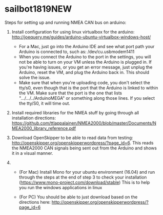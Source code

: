 # sailbot1819NEW

Steps for setting up and running NMEA CAN bus on arduino:

1. Install configuration for using linux virtualbox for the arduino: http://joequery.me/guides/arduino-ubuntu-virtualbox-windows-host/
	- For a Mac, just go into the Arduino IDE and see what port path your Arduino is connected to, such as: 
	     /dev/cu.usbmodem1411
	- When you connect the Arduino to the port in the settings, you will not be able to turn on your VM unless the Arduino is plugged in. If you're having issues, or you get an error message, just unplug the Arduino, reset the VM, and plug the Arduino back in. This should solve the issue.
	- Make sure that when you're uploading code, you don't select the tty/s0, even though that is the port that the Arduino is linked to within the VM. Make sure that the port is the one that lists ".../.../../ArduinoMEGA" or something along those lines. If you select the tty/S0, it will time out.


2. Install required libraries for the NMEA stuff by going through all installation directions: https://github.com/ttlappalainen/NMEA2000/blob/master/Documents/NMEA2000_library_reference.pdf
   
3. Download OpenSkipper to be able to read data from testing: http://openskipper.org/openskipperwordpress/?page_id=6. This reads the NMEA2000 CAN signals being sent out from the Arduino and shows it in a visual manner.

4.  - (For Mac) Install Mono for your ubuntu environment (16.04) and run through the steps at the end of step 3 to check your installation (https://www.mono-project.com/download/stable) This is to help you run the windows applications in linux

    - (For PC) You should be able to just download based on the directions here: http://openskipper.org/openskipperwordpress/?page_id=6

